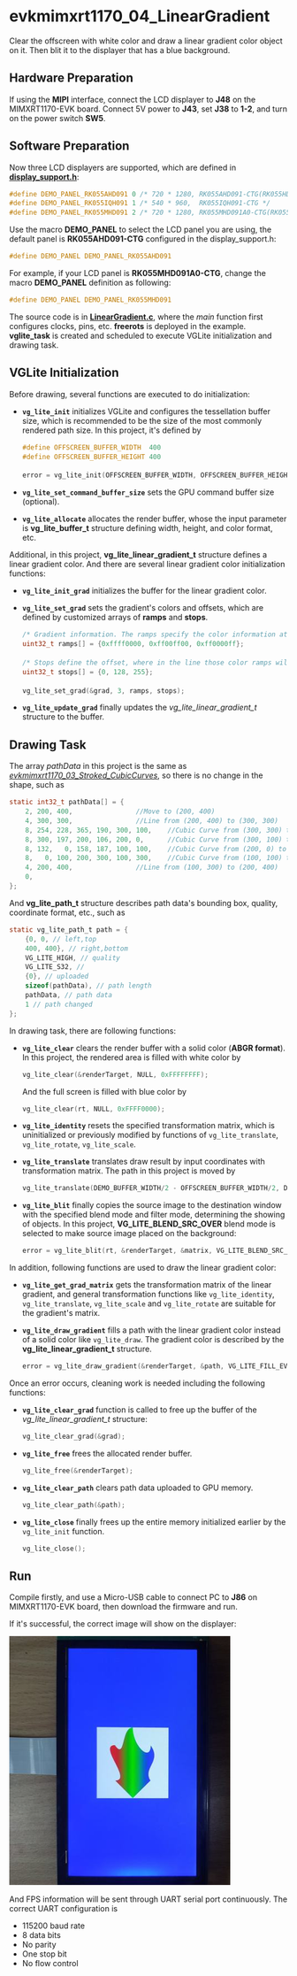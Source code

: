 # evkmimxrt1170_04_LinearGradient

Clear the offscreen with white color and draw a linear gradient color object on it. Then blit it to the displayer that has a blue background.

## Hardware Preparation

If using the **MIPI** interface, connect the LCD displayer to **J48** on the MIMXRT1170-EVK board. Connect 5V power to **J43**, set **J38** to **1-2**, and turn on the power switch **SW5**.

## Software Preparation

Now three LCD displayers are supported, which are defined in [**display_support.h**](../common/board/display_support.h):

``` C
#define DEMO_PANEL_RK055AHD091 0 /* 720 * 1280, RK055AHD091-CTG(RK055HDMIPI4M) */
#define DEMO_PANEL_RK055IQH091 1 /* 540 * 960,  RK055IQH091-CTG */
#define DEMO_PANEL_RK055MHD091 2 /* 720 * 1280, RK055MHD091A0-CTG(RK055HDMIPI4MA0) */
```

Use the macro **DEMO_PANEL** to select the LCD panel you are using, the default panel is **RK055AHD091-CTG** configured in the display_support.h:

``` C
#define DEMO_PANEL DEMO_PANEL_RK055AHD091
```

For example, if your LCD panel is **RK055MHD091A0-CTG**, change the macro **DEMO_PANEL** definition as following:

``` C
#define DEMO_PANEL DEMO_PANEL_RK055MHD091
```

The source code is in [**LinearGradient.c**](./source/LinearGradient.c), where the *main* function first configures clocks, pins, etc. **freerots** is deployed in the example. **vglite_task** is created and scheduled to execute VGLite initialization and drawing task.

## VGLite Initialization

Before drawing, several functions are executed to do initialization:

* **`vg_lite_init`** initializes VGLite and configures the tessellation buffer size, which is recommended to be the size of the most commonly rendered path size. 
In this project, it's defined by

    ``` C
    #define OFFSCREEN_BUFFER_WIDTH  400
    #define OFFSCREEN_BUFFER_HEIGHT 400

    error = vg_lite_init(OFFSCREEN_BUFFER_WIDTH, OFFSCREEN_BUFFER_HEIGHT);
    ```

* **`vg_lite_set_command_buffer_size`** sets the GPU command buffer size (optional).

* **`vg_lite_allocate`** allocates the render buffer, whose the input parameter is **vg_lite_buffer_t** structure defining width, height, and color format, etc.

Additional, in this project, **vg_lite_linear_gradient_t** structure defines a linear gradient color. And there are several linear gradient color initialization functions:

* **`vg_lite_init_grad`** initializes the buffer for the linear gradient color. 
* **`vg_lite_set_grad`** sets the gradient's colors and offsets, which are defined by customized arrays of **ramps** and **stops**.
    ``` C
    /* Gradient information. The ramps specify the color information at each one of the stops */
    uint32_t ramps[] = {0xffff0000, 0xff00ff00, 0xff0000ff};

    /* Stops define the offset, where in the line those color ramps will be located. It can go from 0 to 255 */
    uint32_t stops[] = {0, 128, 255};

    vg_lite_set_grad(&grad, 3, ramps, stops); 
    ```

* **`vg_lite_update_grad`** finally updates the *vg_lite_linear_gradient_t* structure to the buffer.

## Drawing Task

The array *pathData* in this project is the same as [*evkmimxrt1170_03_Stroked_CubicCurves*](../evkmimxrt1170_03_Stroked_CubicCurves/), so there is no change in the shape, such as

``` C
static int32_t pathData[] = {
    2, 200, 400,                //Move to (200, 400)
    4, 300, 300,                //Line from (200, 400) to (300, 300)
    8, 254, 228, 365, 190, 300, 100,    //Cubic Curve from (300, 300) to (300, 100) with control point 1 in (254, 228) and control point 2 in (365, 190)
    8, 300, 197, 200, 106, 200, 0,      //Cubic Curve from (300, 100) to (200, 0) with control point 1 in (300, 197) and control point 2 in (200, 106)
    8, 132,   0, 158, 187, 100, 100,    //Cubic Curve from (200, 0) to (100, 100) with control point 1 in (132, 0) and control point 2 in (158, 187)
    8,   0, 100, 200, 300, 100, 300,    //Cubic Curve from (100, 100) to (100, 300) with control point 1 in (0, 100) and control point 2 in (200, 300)
    4, 200, 400,                //Line from (100, 300) to (200, 400)
    0,
};
```

And **vg_lite_path_t** structure describes path data's bounding box, quality, coordinate format, etc., such as

``` C
static vg_lite_path_t path = {
    {0, 0, // left,top
    400, 400}, // right,bottom
    VG_LITE_HIGH, // quality
    VG_LITE_S32, // 
    {0}, // uploaded
    sizeof(pathData), // path length
    pathData, // path data
    1 // path changed
};
```

In drawing task, there are following functions:

* **`vg_lite_clear`** clears the render buffer with a solid color (**ABGR format**). 
In this project, the rendered area is filled with white color by

    ``` C
    vg_lite_clear(&renderTarget, NULL, 0xFFFFFFFF);
    ```

    And the full screen is filled with blue color by

    ``` C
    vg_lite_clear(rt, NULL, 0xFFFF0000);
    ```

* **`vg_lite_identity`** resets the specified transformation matrix, which is uninitialized or previously modified by functions of `vg_lite_translate`, `vg_lite_rotate`, `vg_lite_scale`.

* **`vg_lite_translate`** translates draw result by input coordinates with transformation matrix. 
The path in this project is moved by

    ``` C
    vg_lite_translate(DEMO_BUFFER_WIDTH/2 - OFFSCREEN_BUFFER_WIDTH/2, DEMO_BUFFER_HEIGHT/2 - OFFSCREEN_BUFFER_HEIGHT/2, &matrix);
    ```

* **`vg_lite_blit`** finally copies the source image to the destination window with the specified blend mode and filter mode, determining the showing of objects. 
In this project, **VG_LITE_BLEND_SRC_OVER** blend mode is selected to make source image placed on the background:

    ``` C
    error = vg_lite_blit(rt, &renderTarget, &matrix, VG_LITE_BLEND_SRC_OVER, 0, mainFilter);
    ```

In addition, following functions are used to draw the linear gradient color:

* **`vg_lite_get_grad_matrix`** gets the transformation matrix of the linear gradient, and general transformation functions like `vg_lite_identity`, `vg_lite_translate`, `vg_lite_scale` and `vg_lite_rotate` are suitable for the gradient's matrix.

* **`vg_lite_draw_gradient`** fills a path with the linear gradient color instead of a solid color like `vg_lite_draw`. 
The gradient color is described by the **vg_lite_linear_gradient_t** structure.

    ``` C
    error = vg_lite_draw_gradient(&renderTarget, &path, VG_LITE_FILL_EVEN_ODD, &matrix, &grad, VG_LITE_BLEND_NONE);
    ```

Once an error occurs, cleaning work is needed including the following functions:

* **`vg_lite_clear_grad`** function is called to free up the buffer of the *vg_lite_linear_gradient_t* structure:
    ``` C
    vg_lite_clear_grad(&grad);
    ```

* **`vg_lite_free`** frees the allocated render buffer.

    ``` C
    vg_lite_free(&renderTarget);
    ```

* **`vg_lite_clear_path`** clears path data uploaded to GPU memory.

    ``` C
    vg_lite_clear_path(&path);
    ```

* **`vg_lite_close`** finally frees up the entire memory initialized earlier by the `vg_lite_init` function.

    ``` C
    vg_lite_close();
    ```

## Run

Compile firstly, and use a Micro-USB cable to connect PC to **J86** on MIMXRT1170-EVK board, then download the firmware and run. 

If it's successful, the correct image will show on the displayer:

![evkmimxrt1170_04_LinearGradient](../images/evkmimxrt1170_04_LinearGradient.png)

And FPS information will be sent through UART serial port continuously. The correct UART configuration is

* 115200 baud rate
* 8 data bits
* No parity
* One stop bit
* No flow control

